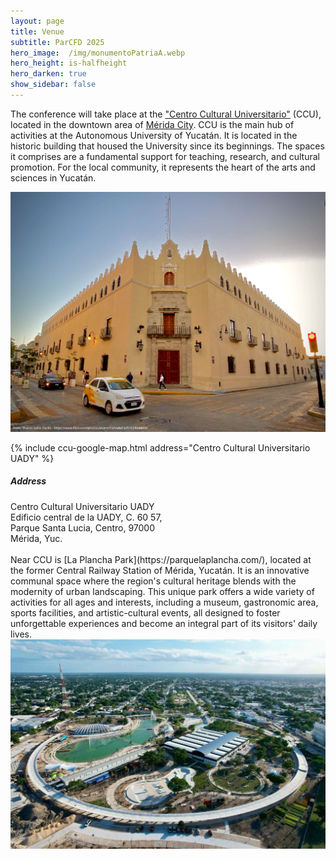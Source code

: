 ```yaml
---
layout: page
title: Venue
subtitle: ParCFD 2025
hero_image:  /img/monumentoPatriaA.webp
hero_height: is-halfheight
hero_darken: true
show_sidebar: false
---
```


<!--{% include notification.html message="Site under construction, information will be updated very soon." %}-->

The conference will take place at the ["Centro Cultural Universitario"](https://www.cultura.uady.mx/ccu.html) (CCU), located in the downtown area of [Mérida City](https://visitmerida.mx/). CCU  is the main hub of activities at the Autonomous University of Yucatán. It is located in the historic building that housed the University since its beginnings. The spaces it comprises are a fundamental support for teaching, research, and cultural promotion. For the local community, it represents the heart of the arts and sciences in Yucatán.

<img loading="lazy" src="/img/ccuy.webp" alt="CCUY" style="width: 600px; height: auto; display: block; margin: 0 auto"/>
<br/>
{% include ccu-google-map.html address="Centro Cultural Universitario UADY" %}
<br/>
<h5>Address</h5>
Centro Cultural Universitario UADY
<br/>
Edificio central de la UADY, C. 60 57,
<br/>
Parque Santa Lucia, Centro, 97000
<br/>
Mérida, Yuc.
<br/>
<br/>
Near CCU is [La Plancha Park](https://parquelaplancha.com/), located at the former Central Railway Station of Mérida, Yucatán. It is an innovative communal space where the region's cultural heritage blends with the modernity of urban landscaping. This unique park offers a wide variety of activities for all ages and interests, including a museum, gastronomic area, sports facilities, and artistic-cultural events, all designed to foster unforgettable experiences and become an integral part of its visitors' daily lives.

<img loading="lazy" src="/img/LaPlancha.webp" alt="La Plancha" style="width: 600px; height: auto; display: block; margin: 0 auto"/>
